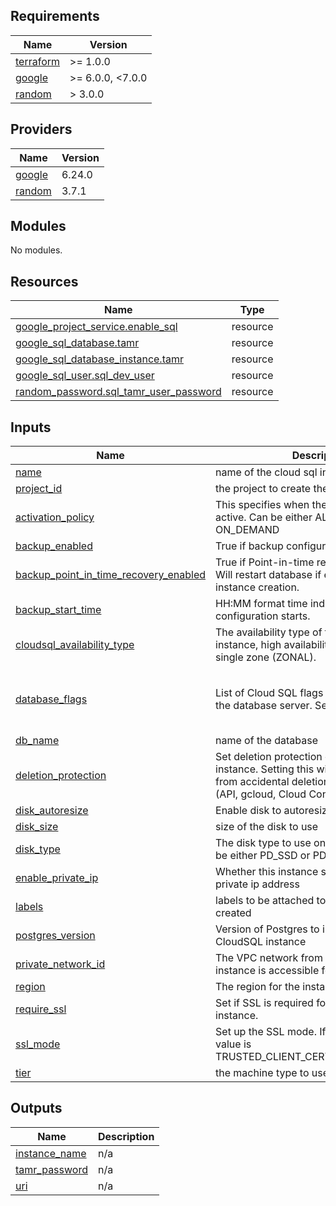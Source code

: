 <!-- BEGIN_TF_DOCS -->
## Requirements

| Name | Version |
|------|---------|
| <a name="requirement_terraform"></a> [terraform](#requirement\_terraform) | >= 1.0.0 |
| <a name="requirement_google"></a> [google](#requirement\_google) | >= 6.0.0, <7.0.0 |
| <a name="requirement_random"></a> [random](#requirement\_random) | > 3.0.0 |

## Providers

| Name | Version |
|------|---------|
| <a name="provider_google"></a> [google](#provider\_google) | 6.24.0 |
| <a name="provider_random"></a> [random](#provider\_random) | 3.7.1 |

## Modules

No modules.

## Resources

| Name | Type |
|------|------|
| [google_project_service.enable_sql](https://registry.terraform.io/providers/hashicorp/google/latest/docs/resources/project_service) | resource |
| [google_sql_database.tamr](https://registry.terraform.io/providers/hashicorp/google/latest/docs/resources/sql_database) | resource |
| [google_sql_database_instance.tamr](https://registry.terraform.io/providers/hashicorp/google/latest/docs/resources/sql_database_instance) | resource |
| [google_sql_user.sql_dev_user](https://registry.terraform.io/providers/hashicorp/google/latest/docs/resources/sql_user) | resource |
| [random_password.sql_tamr_user_password](https://registry.terraform.io/providers/hashicorp/random/latest/docs/resources/password) | resource |

## Inputs

| Name | Description | Type | Default | Required |
|------|-------------|------|---------|:--------:|
| <a name="input_name"></a> [name](#input\_name) | name of the cloud sql instance to create | `string` | n/a | yes |
| <a name="input_project_id"></a> [project\_id](#input\_project\_id) | the project to create the sql instance in | `string` | n/a | yes |
| <a name="input_activation_policy"></a> [activation\_policy](#input\_activation\_policy) | This specifies when the instance should be active. Can be either ALWAYS, NEVER or ON\_DEMAND | `string` | `"ALWAYS"` | no |
| <a name="input_backup_enabled"></a> [backup\_enabled](#input\_backup\_enabled) | True if backup configuration is enabled. | `bool` | `true` | no |
| <a name="input_backup_point_in_time_recovery_enabled"></a> [backup\_point\_in\_time\_recovery\_enabled](#input\_backup\_point\_in\_time\_recovery\_enabled) | True if Point-in-time recovery is enabled. Will restart database if enabled after instance creation. | `bool` | `true` | no |
| <a name="input_backup_start_time"></a> [backup\_start\_time](#input\_backup\_start\_time) | HH:MM format time indicating when backup configuration starts. | `string` | `"06:00"` | no |
| <a name="input_cloudsql_availability_type"></a> [cloudsql\_availability\_type](#input\_cloudsql\_availability\_type) | The availability type of the Cloud SQL instance, high availability (REGIONAL) or single zone (ZONAL). | `string` | `"REGIONAL"` | no |
| <a name="input_database_flags"></a> [database\_flags](#input\_database\_flags) | List of Cloud SQL flags that are applied to the database server. See [more details](https://cloud.google.com/sql/docs/mysql/flags) | <pre>list(object({<br>    name  = string<br>    value = string<br>  }))</pre> | `[]` | no |
| <a name="input_db_name"></a> [db\_name](#input\_db\_name) | name of the database | `string` | `"doit"` | no |
| <a name="input_deletion_protection"></a> [deletion\_protection](#input\_deletion\_protection) | Set deletion protection on Cloud SQL instance. Setting this will protect instances from accidental deletion across all surfaces (API, gcloud, Cloud Console and Terraform). | `bool` | `true` | no |
| <a name="input_disk_autoresize"></a> [disk\_autoresize](#input\_disk\_autoresize) | Enable disk to autoresize itself | `bool` | `true` | no |
| <a name="input_disk_size"></a> [disk\_size](#input\_disk\_size) | size of the disk to use | `number` | `100` | no |
| <a name="input_disk_type"></a> [disk\_type](#input\_disk\_type) | The disk type to use on the instance. should be either PD\_SSD or PD\_STANDARD | `string` | `"PD_SSD"` | no |
| <a name="input_enable_private_ip"></a> [enable\_private\_ip](#input\_enable\_private\_ip) | Whether this instance should use a public or private ip address | `bool` | `false` | no |
| <a name="input_labels"></a> [labels](#input\_labels) | labels to be attached to the resources created | `map(string)` | `{}` | no |
| <a name="input_postgres_version"></a> [postgres\_version](#input\_postgres\_version) | Version of Postgres to install on the CloudSQL instance | `string` | `"POSTGRES_17"` | no |
| <a name="input_private_network_id"></a> [private\_network\_id](#input\_private\_network\_id) | The VPC network from which the Cloud SQL instance is accessible for private IP | `string` | `""` | no |
| <a name="input_region"></a> [region](#input\_region) | The region for the instance | `string` | `"us-east1"` | no |
| <a name="input_require_ssl"></a> [require\_ssl](#input\_require\_ssl) | Set if SSL is required for the Cloud SQL instance. | `bool` | `false` | no |
| <a name="input_ssl_mode"></a> [ssl\_mode](#input\_ssl\_mode) | Set up the SSL mode. If SSL is required, this value is TRUSTED\_CLIENT\_CERTIFICATE\_REQUIRED. | `string` | `"ALLOW_UNENCRYPTED_AND_ENCRYPTED"` | no |
| <a name="input_tier"></a> [tier](#input\_tier) | the machine type to use for the sql instance | `string` | `"db-custom-1-3840"` | no |

## Outputs

| Name | Description |
|------|-------------|
| <a name="output_instance_name"></a> [instance\_name](#output\_instance\_name) | n/a |
| <a name="output_tamr_password"></a> [tamr\_password](#output\_tamr\_password) | n/a |
| <a name="output_uri"></a> [uri](#output\_uri) | n/a |
<!-- END_TF_DOCS -->